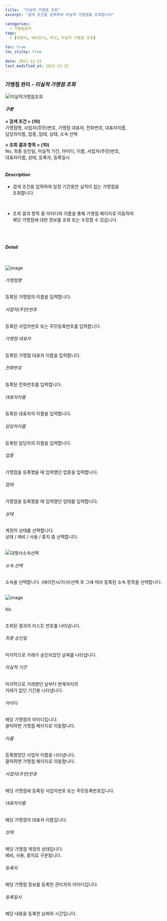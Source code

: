 ```yaml
---
title:  "미실적 가맹점 조회"
excerpt: "검색 조건을 입력하여 미실적 가맹점을 조회합니다"

categories:
  - 가맹점관리
tags:
  - [대행사, 에이전시, 지사, 미실적 가맹점 조회]

toc: true
toc_sticky: true
 
date: 2021-12-15
last_modified_at: 2021-12-15
---
```

### 가맹점 관리 - *미실적 가맹점 조회*
![미실적가맹점조회](https://user-images.githubusercontent.com/95394003/146144409-529f8826-c318-4933-8dac-1e7a163f98d5.jpeg)

#### *구분* <br>
**< 검색 조건 >** **(10)**
<br>가맹점명, 사업자(주민)번호, 가맹점 대표자, 전화번호, 대표자이름,<br>담당자이름, 업종, 업태, 상태, 소속 선택

**< 조회 결과 항목 >** **(10)**
<br>No, 최종 승인일, 미실적 기간, 아이디, 이름, 사업자(주민)번호,<br>대표자이름, 상태, 등록자, 등록일시
<br>
<br>

#### *Description*
- 검색 조건을 입력하여 일정 기간동안 실적이 없는 가맹점을<br> 조회합니다.
<br>

- 조회 결과 항목 중 아이디와 이름을 통해 가맹점 페이지로 이동하여<br> 해당 가맹점에 대한 정보를 조회 또는 수정할 수 있습니다.
<br>
<br>

#### *Detail*
<br>

![image](https://user-images.githubusercontent.com/95394003/146146827-d911a985-4580-4f51-b9f5-5ea1d294d74f.jpeg)
###### 가맹점명
등록된 가맹점의 이름을 입력합니다.
###### 사업자(주민)번호
등록된 사업자번호 또는 주민등록번호를 입력합니다.
###### 가맹점 대표자
등록된 가맹점 대표자 이름을 입력합니다.
###### 전화번호
등록된 전화번호를 입력합니다.
###### 대표자이름
등록된 대표자의 이름을 입력합니다.
###### 담당자이름
등록된 담당자의 이름을 입력합니다.
###### 업종
가맹점을 등록했을 때 입력했던 업종을 입력합니다.
###### 업태
가맹점을 등록했을 때 입력했던 업태를 입력합니다.
###### 상태
계정의 상태를 선택합니다. <br>
상태 / 예비 / 사용 / 중지 중 선택합니다.
<br>
<br>

![대행사소속선택](https://user-images.githubusercontent.com/95394003/146113804-6cc2322c-260b-492d-8ca2-ee29c5013cc5.jpeg)
###### 소속 선택
소속을 선택합니다. (에이전시/지사)선택 후 그에 따라 등록된 소속 항목을 선택합니다.
<br>
<br>

![image](https://user-images.githubusercontent.com/95394003/146147105-1b226e60-e6c7-4dcf-9b4a-ec21b2da30fc.jpeg)
###### No
조회된 결과의 리스트 번호를 나타냅니다.
###### 최종 승인일
마지막으로 거래가 승인되었던 날짜를 나타냅니다.
###### 미실적 기간
마지막으로 거래했던 날부터 현재까지의<br>거래가 없던 기간을 나타냅니다.
###### 아이디
해당 가맹점의 아이디입니다.<br>클릭하면 가맹점 페이지로 이동합니다.
###### 이름
등록했었던 사업자 이름을 나타냅니다.<br>클릭하면 가맹점 페이지로 이동합니다.
###### 사업자(주민)번호
해당 가맹점에 등록된 사업자번호 또는 주민등록번호입니다.
###### 대표자이름
해당 가맹점의 대표자 이름입니다.
###### 상태
해당 가맹점 계정의 상태입니다. <br>예비, 사용, 중지로 구분됩니다.
###### 등록자
해당 가맹점 정보를 등록한 관리자의 아이디입니다.
###### 등록일시
해당 내용을 등록한 날짜와 시간입니다.


